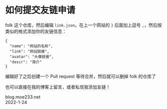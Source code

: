 # 如何提交友链申请
folk 这个仓库，然后编辑 `link.json`，在上一个网站的 `}` 后面加上逗号 `,`，然后按类似的格式添加你的友链信息：  
```
{
  "name": "网站的名称",
  "link": "网站链接",
  "avatar": "头像链接",
  "descr": "简介"
}
```
编辑好了之后创建一个 Pull request 等待合并，然后就可以删掉 folk 的仓库了  

也可以直接在我的博客上留言，或者私信我添加友链！

blog.moe233.net  
2022-1-24

